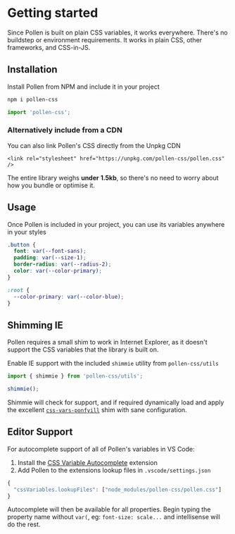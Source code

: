 # Getting started

Since Pollen is built on plain CSS variables, it works everywhere. There's no buildstep or environment requirements. It works in plain CSS, other frameworks, and CSS-in-JS.

## Installation

Install Pollen from NPM and include it in your project

```bash
npm i pollen-css
```

```javascript
import 'pollen-css';
```

### Alternatively include from a CDN

You can also link Pollen's CSS directly from the Unpkg CDN

```markup
<link rel="stylesheet" href="https://unpkg.com/pollen-css/pollen.css" />
```

The entire library weighs **under** **1.5kb**, so there's no need to worry about how you bundle or optimise it.

## Usage

Once Pollen is included in your project, you can use its variables anywhere in your styles

```css
.button {
  font: var(--font-sans);
  padding: var(--size-1);
  border-radius: var(--radius-2);
  color: var(--color-primary);
}

:root {
  --color-primary: var(--color-blue);
}
```

## Shimming IE

Pollen requires a small shim to work in Internet Explorer, as it doesn't support the CSS variables that the library is built on.

Enable IE support with the included `shimmie` utility from `pollen-css/utils`

```javascript
import { shimmie } from 'pollen-css/utils';

shimmie();
```

Shimmie will check for support, and if required dynamically load and apply the excellent [`css-vars-ponfyill`](https://jhildenbiddle.github.io/css-vars-ponyfill/#/) shim with sane configuration.

## Editor Support

For autocomplete support of all of Pollen's variables in VS Code:

1. Install the [CSS Variable Autocomplete](https://marketplace.visualstudio.com/items?itemName=vunguyentuan.vscode-css-variables) extension
2. Add Pollen to the extensions lookup files in `.vscode/settings.json`

```javascript
{
  "cssVariables.lookupFiles": ["node_modules/pollen-css/pollen.css"]
}
```

Autocomplete will then be available for all properties. Begin typing the property name without `var(`, eg: `font-size: scale...` and intellisense will do the rest.

